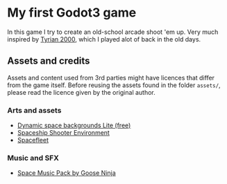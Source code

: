 # My first Godot3 game

In this game I try to create an old-school arcade shoot 'em up. Very much inspired by 
[Tyrian 2000](https://www.gog.com/game/tyrian_2000), which I played alot of back in the old days.

## Assets and credits

Assets and content used from 3rd parties might have licences that differ from the game itself. Before reusing
the assets found in the folder `assets/`, please read the licence given by the original author.

### Arts and assets

* [Dynamic space backgrounds Lite (free)](https://dinvstudio.itch.io/dynamic-space-background-lite-free)
* [Spaceship Shooter Environment](https://ansimuz.itch.io/spaceship-shooter-environment)
* [Spacefleet](https://vtrixdev.itch.io/spacefleet)

### Music and SFX

* [Space Music Pack by Goose Ninja](https://gooseninja.itch.io/space-music-pack)



